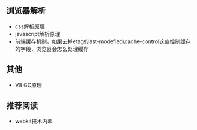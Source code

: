 ## 浏览器解析

* css解析原理
* javascript解析原理
* 前端缓存机制，如果去掉etags\last-modefied\cache-control这些控制缓存的字段，浏览器会怎么处理缓存

## 其他

* V8 GC原理

## 推荐阅读

* webkit技术内幕
